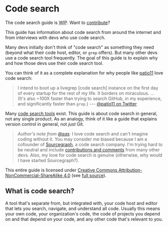 # Code search

<aside class="warning">The code search guide is <abbr title="Work in progress">WIP</abbr>. Want to <a href="https://github.com/sourcegraph/codesearchguide.org">contribute</a>?</aside>

This guide has information about code search from around the internet and from interviews with devs who use code search.

Many devs initially don't think of "code search" as something they need (beyond what their code host, editor, or `grep` offers). But many other devs use a code search tool frequently. The goal of this guide is to explain why and how those devs use their code search tool.

You can think of it as a complete explanation for why people like [patio11](https://twitter.com/patio11/status/1086112277659451392) love code search:

> I intend to boot up a livegrep [code search] instance on the first day of every startup for the rest of my life. It borders on miraculous. ... (It's also ~100X faster than trying to search GitHub, in my experience, and significantly faster than `grep`.) --- [@patio11 on Twitter](https://twitter.com/patio11/status/1086112277659451392)

Many [code search tools](tools.md) exist. This guide is about code search in general, not any single product. As an analogy, think of it like a guide that explains version control in general, not *just* Git.

> *Author's note from [@sqs](https://slack.org):* I love code search and can't imagine coding without it. You may consider me biased because I am a cofounder of [Sourcegraph](https://sourcegraph.com), a code search company. I'm trying hard to be neutral and include [contributions and comments](https://github.com/sourcegraph/codesearchguide.org) from many other devs. Also, my love for code search is genuine (otherwise, why would I have started Sourcegraph?).

This entire guide is licensed under [Creative Commons Attribution-NonCommercial-ShareAlike 4.0](http://creativecommons.org/licenses/by-nc-sa/4.0/) (see [full source](https://github.com/sourcegraph/codesearchguide.org)).

## What is code search?

A tool that's separate from, but integrated with, your code host and editor that lets you search, navigate, and understand all code. Usually this means your own code, your organization's code, the code of projects you depend on and that depend on your code, and any other code that's relevant to you.
